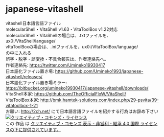 # japanese-vitashell
vitashell日本語言語ファイル<br />
molecularShell・VitaShell v1.63・VitaToolBox v1.22対応<br />
molecularShell・VitaShellの場合は、.txtファイルを、ux0:/VitaShell/language/<br />
vItaToolBoxの場合は、.iniファイルを、ux0:/VItaToolBox/language/<br />
の中に入れる<br />
誤字・脱字・誤変換・不具合報告は、作者連絡先へ。<br />
作者連絡先: https://twitter.com/Umineko19930417<br />
日本語化ファイル置き場: https://github.com/Umineko1993/japanese-vitashell/releases/<br />
日本語化ファイル置き場ミラー: https://bitbucket.org/umineko19930417/japanese-vitashell/downloads/<br />
VitaShell本家: https://github.com/TheOfficialFloW/VitaShell/<br />
VitaToolBox本家: http://bmk.hamtek-solutions.com/index.php/29-psvita/39-vitatoolbox-1-21<br />
お願い: http://2ch.net/ にて日本語言語ファイルを紹介する行為はお辞め下さい<br />
<a rel="license" href="http://creativecommons.org/licenses/by-nc-sa/4.0/"><img alt="クリエイティブ・コモンズ・ライセンス" style="border-width:0" src="https://i.creativecommons.org/l/by-nc-sa/4.0/88x31.png" /></a><br />
この 作品 は <a rel="license" href="http://creativecommons.org/licenses/by-nc-sa/4.0/">クリエイティブ・コモンズ 表示 - 非営利 - 継承 4.0 国際 ライセンスの下に提供されています。</a><br />